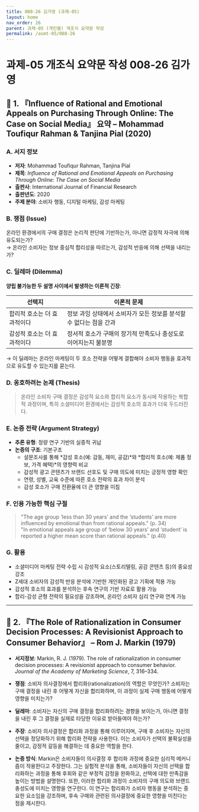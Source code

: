 ```yaml
---
title: 008-26 김가영 (과제-05)
layout: home
nav_order: 26
parent: 과제-05 (개인별) 개조식 요약문 작성
permalink: /asmt-05/008-26
---
```


# 과제-05 개조식 요약문 작성 008-26 김가영 

## 📘 1. 『Influence of Rational and Emotional Appeals on Purchasing Through Online: The Case on Social Media』 요약 – Mohammad Toufiqur Rahman & Tanjina Pial (2020)

### A. 서지 정보  
- **저자**: Mohammad Toufiqur Rahman, Tanjina Pial 
- **제목**: *Influence of Rational and Emotional Appeals on Purchasing Through Online: The Case on Social Media*  
- **출판사**: International Journal of Financial Research 
- **출판년도**: 2020
- **주제 분야**: 소비자 행동, 디지털 마케팅, 감성 마케팅


### B. 쟁점 (Issue)  
온라인 환경에서의 구매 결정은 논리적 판단에 기반하는가, 아니면 감정적 자극에 의해 유도되는가?  
→ 온라인 소비자는 정보 중심적 합리성을 따르는가, 감성적 반응에 의해 선택을 내리는가?


### C. 딜레마 (Dilemma)  
**양립 불가능한 두 설명 사이에서 발생하는 이론적 긴장**:

| 선택지 | 이론적 문제 |
|--------|-------------|
| 합리적 호소는 더 효과적이다 | 정보 과잉 상태에서 소비자가 모든 정보를 분석할 수 없다는 점을 간과 |
| 감성적 호소는 더 효과적이다 | 정서적 호소가 구매의 장기적 만족도나 충성도로 이어지는지 불분명 |
→ 이 딜레마는 온라인 마케팅이 두 호소 전략을 어떻게 결합해야 소비자 행동을 효과적으로 유도할 수 있는지를 묻는다.

### D. 옹호하려는 논제 (Thesis)  
> 온라인 소비자 구매 결정은 감성적 요소와 합리적 요소가 동시에 작용하는 복합적 과정이며, 특히 소셜미디어 환경에서는 감성적 호소의 효과가 더욱 두드러진다.

### E. 논증 전략 (Argument Strategy)  
- **추론 유형**: 정량 연구 기반의 실증적 귀납
- **논증의 구조**:
  기본구조
  - 설문조사를 통해 *감성 호소(예: 감동, 재미, 공감)*와 *합리적 호소(예: 제품 정보, 가격 혜택)*의 영향력 비교  
  - 감성적 광고 콘텐츠가 브랜드 선호도 및 구매 의도에 미치는 긍정적 영향 확인
  - 연령, 성별, 교육 수준에 따른 호소 전략의 효과 차이 분석  
  - 감성 호소가 구매 전환율에 더 큰 영향을 미침

### F. 인용 가능한 핵심 구절
> "The age group ‘less than 30 years’ and the ‘students’ are more influenced by emotional than from rational appeals." (p. 34)  
> "In emotional appeals age group of ‘below 30 years’ and ‘student’ is reported a higher mean score than rational appeals." (p.40)


### G. 활용
- 소셜미디어 마케팅 전략 수립 시 감성적 요소(스토리텔링, 공감 콘텐츠 등)의 중요성 강조  
- Z세대 소비자의 감성적 반응 분석에 기반한 개인화된 광고 기획에 적용 가능  
- 감성적 호소의 효과를 분석하는 후속 연구의 기반 자료로 활용 가능  
- 합리-감성 균형 전략의 필요성을 강조하며, 온라인 소비자 심리 연구와 연계 가능  

---

## 📘 2. 『The Role of Rationalization in Consumer Decision Processes: A Revisionist Approach to Consumer Behavior』 – Rom J. Markin (1979)

- **서지정보**: Markin, R. J. (1979). The role of rationalization in consumer decision processes: A revisionist approach to consumer behavior. *Journal of the Academy of Marketing Science*, 7, 316–334.

- **쟁점**: 소비자 의사결정에서 합리화(rationalization)의 역할은 무엇인가? 소비자는 구매 결정을 내린 후 어떻게 자신을 합리화하며, 이 과정이 실제 구매 행동에 어떻게 영향을 미치는가?  
- **딜레마**: 소비자는 자신의 구매 결정을 합리화하려는 경향을 보이는가, 아니면 결정을 내린 후 그 결정을 실제로 타당한 이유로 받아들여야 하는가?
- **주장**: 소비자 의사결정은 합리화 과정을 통해 이루어지며, 구매 후 소비자는 자신의 선택을 정당화하기 위해 합리화 전략을 사용한다. 이는 소비자가 선택의 불확실성을 줄이고, 감정적 갈등을 해결하는 데 중요한 역할을 한다.
- **논증 방식**: Markin은 소비자들이 의사결정 후 합리화 과정에 중요한 심리적 메커니즘이 작용한다고 주장한다. 그는 실험적 분석을 통해, 소비자들이 자신의 선택을 합리화하는 과정을 통해 후회와 같은 부정적 감정을 완화하고, 선택에 대한 만족감을 높이는 방법을 설명한다. 또한, 이러한 합리화 과정이 소비자의 구매 의도와 브랜드 충성도에 미치는 영향을 연구한다. 이 연구는 합리화가 소비자 행동을 분석하는 중요한 요소임을 강조하며, 후속 구매와 관련된 의사결정에 중요한 영향을 미친다는 점을 제시한다.
